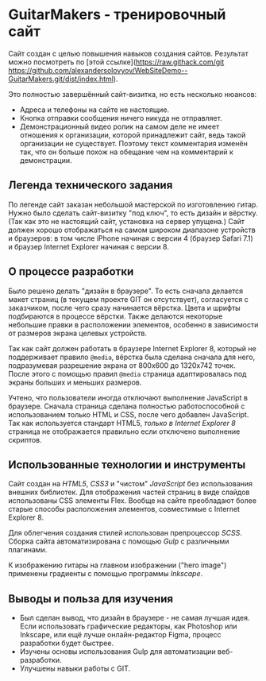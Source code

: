 # GuitarMakers - тренировочный сайт

Сайт создан с целью повышения навыков создания сайтов. Результат можно
посмотреть по
[этой ссылке](https://raw.githack.com/git https://github.com/alexandersolovyov/WebSiteDemo--GuitarMakers.git/dist/index.html).

Это полностью завершённый сайт-визитка, но есть несколько нюансов:

- Адреса и телефоны на сайте не настоящие.
- Кнопка отправки сообщения ничего никуда не отправляет.
- Демонстрационный видео ролик на самом деле не имеет отношения к организации,
  которой принадлежит сайт, ведь такой организации не существует. Поэтому
  текст комментария изменён так, что он больше похож на обещание чем на
  комментарий к демонстрации.

## Легенда технического задания

По легенде сайт заказан небольшой мастерской по изготовлению гитар. Нужно было
сделать сайт-визитку "под ключ", то есть дизайн и вёрстку. (Так как это не
настоящий сайт, установка на сервер упущена.) Сайт должен хорошо отображаться на
самом широком диапазоне устройств и браузеров: в том числе iPhone начиная с
версии 4 (браузер Safari 7.1) и браузер Internet Explorer начиная с версии 8.

## О процессе разработки

Было решено делать "дизайн в браузере". То есть сначала делается макет страниц
(в текущем проекте GIT он отсутствует), согласуется с заказчиком, после чего
сразу начинается вёрстка. Цвета и шрифты подбираются в процессе вёрстки. Также
делаются некоторые небольшие правки в расположении элементов, особенно в
зависимости от размеров экрана целевых устройств.

Так как сайт должен работать в браузере Internet Explorer 8, который не
поддерживает правило `@media`, вёрстка была сделана сначала для него,
подразумевая разрешение экрана от 800x600 до 1320x742 точек. После
этого с помощью правил `@media` страница адаптировалась под экраны
больших и меньших размеров.

Учтено, что пользователи иногда отключают выполнение JavaScript в браузере.
Сначала страница сделана полностью работоспособной с использованием только HTML
и CSS, после чего добавлен JavaScript. Так как используется стандарт HTML5,
*только в Internet Explorer 8* страница не отображается правильно если отключено
выполнение скриптов.

## Использованные технологии и инструменты

Сайт создан на *HTML5*, *CSS3* и "чистом" *JavaScript* без использования внешних
библиотек. Для отображения частей страниц в виде слайдов использованы CSS
элементы Flex. Вообще на сайте преобладают более старые способы расположения
элементов, совместимые с Internet Explorer 8.

Для облегчения создания стилей использован препроцессор *SCSS*. Сборка сайта
автоматизирована с помощью *Gulp* с различными плагинами.

К изображению гитары на главном изображении ("hero image") применены градиенты с
помощью программы *Inkscape*.

## Выводы и польза для изучения

- Был сделан вывод, что дизайн в браузере - не самая лучшая идея. Если
  использовать графические редакторы, как Photoshop или Inkscape, или ещё лучше
  онлайн-редактор Figma, процесс разработки будет быстрее.
- Изучены основы использования Gulp для автоматизации веб-разработки.
- Улучшены навыки работы с GIT.
